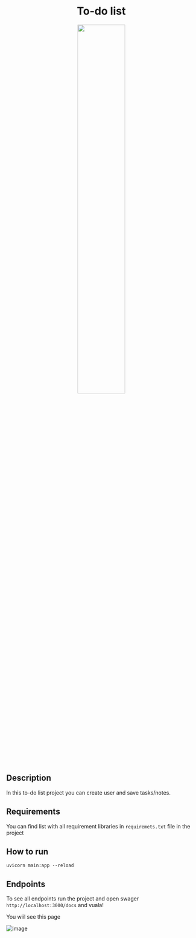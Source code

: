 <h1 align="center"> To-do list</h1>
<p align="center">
  <img width="50%" src="https://media.istockphoto.com/vectors/list-with-things-to-do-in-notepad-and-pencil-checklist-doodle-hand-vector-id1186910494?k=20&m=1186910494&s=612x612&w=0&h=ewPzTuZr1EfV7vqeJsJi4Qxqx270_GhB58tUQ8cZuF8=">
</p>


## Description
In this to-do list project you can create user and save tasks/notes. 

## Requirements
You can find list with all requirement libraries in `requiremets.txt` file in the project

## How to run
```
uvicorn main:app --reload   
```

## Endpoints
To see all endpoints run the project and open swager `http://localhost:3000/docs` and vuala!

You wiil see this page

![image](https://user-images.githubusercontent.com/60881184/170879127-a6019329-ddcc-4d8b-a00b-f0640ef30d7f.png)
